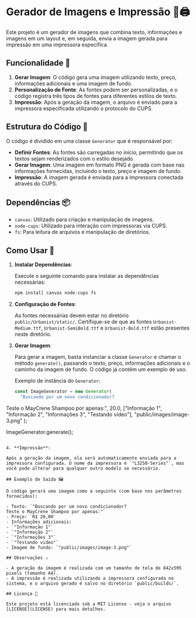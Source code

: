 
# Gerador de Imagens e Impressão 🎨🖨️

Este projeto é um gerador de imagens que combina texto, informações e imagens em um layout e, em seguida, envia a imagem gerada para impressão em uma impressora específica.

## Funcionalidade 🚀

1. **Gerar Imagem**: O código gera uma imagem utilizando texto, preço, informações adicionais e uma imagem de fundo.
2. **Personalização de Fonte**: As fontes podem ser personalizadas, e o código registra três tipos de fontes para diferentes estilos de texto.
3. **Impressão**: Após a geração da imagem, o arquivo é enviado para a impressora especificada utilizando o protocolo do CUPS.

## Estrutura do Código 🧩

O código é dividido em uma classe `Generator` que é responsável por:

- **Definir Fontes**: As fontes são carregadas no início, permitindo que os textos sejam renderizados com o estilo desejado.
- **Gerar Imagem**: Uma imagem em formato PNG é gerada com base nas informações fornecidas, incluindo o texto, preço e imagem de fundo.
- **Impressão**: A imagem gerada é enviada para a impressora conectada através do CUPS.

## Dependências 📦

- `canvas`: Utilizado para criação e manipulação de imagens.
- `node-cups`: Utilizado para interação com impressoras via CUPS.
- `fs`: Para leitura de arquivos e manipulação de diretórios.

## Como Usar 📝

1. **Instalar Dependências**:

   Execute o seguinte comando para instalar as dependências necessárias:

   ```bash
   npm install canvas node-cups fs
   ```

2. **Configuração de Fontes**:

   As fontes necessárias devem estar no diretório `public/Urbanist/static/`. Certifique-se de que as fontes `Urbanist-Medium.ttf`, `Urbanist-SemiBold.ttf` e `Urbanist-Bold.ttf` estão presentes neste diretório.

3. **Gerar Imagem**:

   Para gerar a imagem, basta instanciar a classe `Generator` e chamar o método `generate()`, passando o texto, preço, informações adicionais e o caminho da imagem de fundo. O código já contém um exemplo de uso.

   Exemplo de instância do `Generator`:

   ```ts
   const ImageGenerator = new Generator(
     "Buscando por um novo condicionador?
Teste o MayCrene Shampoo por apenas:",
     20.0,
     ["Informação 1", "Informação 2", "Informações 3", "Testando video"],
     "public/images/image-3.png"
   );

   ImageGenerator.generate();
   ```

4. **Impressão**:

   Após a geração da imagem, ela será automaticamente enviada para a impressora configurada. O nome da impressora é `"L3250-Series"`, mas você pode alterar para qualquer outro modelo se necessário.

## Exemplo de Saída 🖼️

O código gerará uma imagem como a seguinte (com base nos parâmetros fornecidos):

- Texto: `"Buscando por um novo condicionador?
Teste o MayCrene Shampoo por apenas:"`
- Preço: `R$ 20,00`
- Informações adicionais:
  - `"Informação 1"`
  - `"Informação 2"`
  - `"Informações 3"`
  - `"Testando video"`
- Imagem de fundo: `"public/images/image-3.png"`

## Observações ⚠️

- A geração da imagem é realizada com um tamanho de tela de 842x595 pixels (tamanho A4).
- A impressão é realizada utilizando a impressora configurada no sistema, e o arquivo gerado é salvo no diretório `public/builds/`.

## Licença 📝

Este projeto está licenciado sob a MIT License - veja o arquivo [LICENSE](LICENSE) para mais detalhes.
